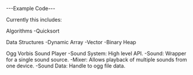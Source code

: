---Example Code---

Currently this includes:

Algorithms
-Quicksort

Data Structures
-Dynamic Array
-Vector
-Binary Heap

Ogg Vorbis Sound Player
-Sound System: High level API.
-Sound: Wrapper for a single sound source.
-Mixer: Allows playback of multiple sounds from one device.
-Sound Data: Handle to ogg file data.

